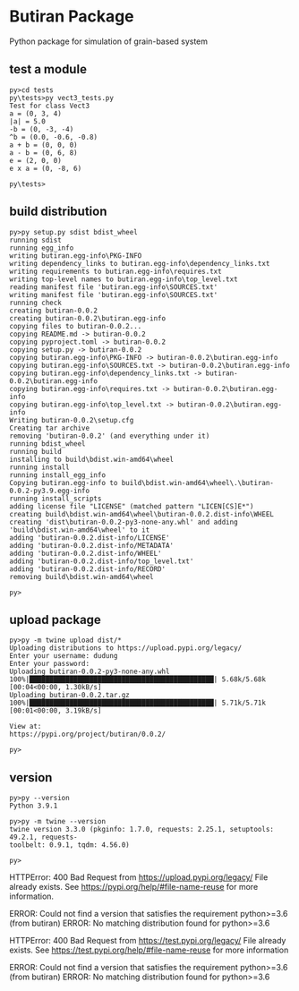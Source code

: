 # Butiran Package
Python package for simulation of grain-based system


## test a module
```
py>cd tests
py\tests>py vect3_tests.py
Test for class Vect3
a = (0, 3, 4)
|a| = 5.0
-b = (0, -3, -4)
^b = (0.0, -0.6, -0.8)
a + b = (0, 0, 0)
a - b = (0, 6, 8)
e = (2, 0, 0)
e x a = (0, -8, 6)

py\tests>
```


## build distribution
```
py>py setup.py sdist bdist_wheel
running sdist
running egg_info
writing butiran.egg-info\PKG-INFO
writing dependency_links to butiran.egg-info\dependency_links.txt
writing requirements to butiran.egg-info\requires.txt
writing top-level names to butiran.egg-info\top_level.txt
reading manifest file 'butiran.egg-info\SOURCES.txt'
writing manifest file 'butiran.egg-info\SOURCES.txt'
running check
creating butiran-0.0.2
creating butiran-0.0.2\butiran.egg-info
copying files to butiran-0.0.2...
copying README.md -> butiran-0.0.2
copying pyproject.toml -> butiran-0.0.2
copying setup.py -> butiran-0.0.2
copying butiran.egg-info\PKG-INFO -> butiran-0.0.2\butiran.egg-info
copying butiran.egg-info\SOURCES.txt -> butiran-0.0.2\butiran.egg-info
copying butiran.egg-info\dependency_links.txt -> butiran-0.0.2\butiran.egg-info
copying butiran.egg-info\requires.txt -> butiran-0.0.2\butiran.egg-info
copying butiran.egg-info\top_level.txt -> butiran-0.0.2\butiran.egg-info
Writing butiran-0.0.2\setup.cfg
Creating tar archive
removing 'butiran-0.0.2' (and everything under it)
running bdist_wheel
running build
installing to build\bdist.win-amd64\wheel
running install
running install_egg_info
Copying butiran.egg-info to build\bdist.win-amd64\wheel\.\butiran-0.0.2-py3.9.egg-info
running install_scripts
adding license file "LICENSE" (matched pattern "LICEN[CS]E*")
creating build\bdist.win-amd64\wheel\butiran-0.0.2.dist-info\WHEEL
creating 'dist\butiran-0.0.2-py3-none-any.whl' and adding 'build\bdist.win-amd64\wheel' to it
adding 'butiran-0.0.2.dist-info/LICENSE'
adding 'butiran-0.0.2.dist-info/METADATA'
adding 'butiran-0.0.2.dist-info/WHEEL'
adding 'butiran-0.0.2.dist-info/top_level.txt'
adding 'butiran-0.0.2.dist-info/RECORD'
removing build\bdist.win-amd64\wheel

py>
```


## upload package
```
py>py -m twine upload dist/*
Uploading distributions to https://upload.pypi.org/legacy/
Enter your username: dudung
Enter your password:
Uploading butiran-0.0.2-py3-none-any.whl
100%|██████████████████████████████████████████████| 5.68k/5.68k [00:04<00:00, 1.30kB/s]
Uploading butiran-0.0.2.tar.gz
100%|██████████████████████████████████████████████| 5.71k/5.71k [00:01<00:00, 3.19kB/s]

View at:
https://pypi.org/project/butiran/0.0.2/

py>
```


## version
```
py>py --version
Python 3.9.1

py>py -m twine --version
twine version 3.3.0 (pkginfo: 1.7.0, requests: 2.25.1, setuptools: 49.2.1, requests-
toolbelt: 0.9.1, tqdm: 4.56.0)

py>
```
HTTPError: 400 Bad Request from https://upload.pypi.org/legacy/
File already exists. See https://pypi.org/help/#file-name-reuse for more information.

ERROR: Could not find a version that satisfies the requirement python>=3.6 (from butiran)
ERROR: No matching distribution found for python>=3.6


HTTPError: 400 Bad Request from https://test.pypi.org/legacy/
File already exists. See https://test.pypi.org/help/#file-name-reuse for more information

ERROR: Could not find a version that satisfies the requirement python>=3.6 (from butiran)
ERROR: No matching distribution found for python>=3.6
